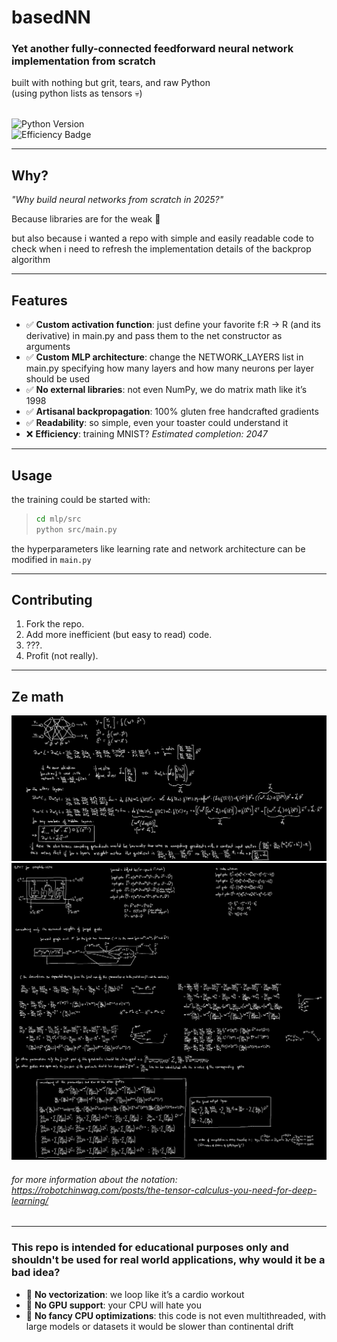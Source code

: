 # basedNN

### Yet another fully-connected feedforward neural network implementation from scratch

built with nothing but grit, tears, and raw Python \
(using python lists as tensors 💀)

\
![Python Version](https://img.shields.io/badge/Python-3.13%2B-blue)  
![Efficiency Badge](https://img.shields.io/badge/Efficiency-LOL%20NOPE-red)  

---

## Why?  
*"Why build neural networks from scratch in 2025?"*

Because libraries are for the weak 🗿 

but also because i wanted a repo with simple and easily readable code to check when i need to refresh the implementation details of the backprop algorithm

---

## Features
- ✅ **Custom activation function**: just define your favorite f:R -> R (and its derivative) in main.py and pass them to the net constructor as arguments
- ✅ **Custom MLP architecture**: change the NETWORK\_LAYERS list in main.py specifying how many layers and how many neurons per layer should be used
- ✅ **No external libraries**: not even NumPy, we do matrix math like it’s 1998  
- ✅ **Artisanal backpropagation**: 100% gluten free handcrafted gradients  
- ✅ **Readability**: so simple, even your toaster could understand it  
- ❌ **Efficiency**: training MNIST? *Estimated completion: 2047* 

---

## Usage
the training could be started with:
> ```bash  
> cd mlp/src
> python src/main.py   
> ```

the hyperparameters like learning rate and network architecture can be modified in ```main.py```

---

## Contributing  
1. Fork the repo.  
2. Add more inefficient (but easy to read) code.  
3. ???.  
4. Profit (not really).  

---

## Ze math
![](mlp/backprop.jpg?raw=true)
![](lstm/bpttlstm.jpg?raw=true)

###### for more information about the notation: https://robotchinwag.com/posts/the-tensor-calculus-you-need-for-deep-learning/

---

### This repo is intended for educational purposes only and shouldn't be used for real world applications, why would it be a bad idea?
- 🚨 **No vectorization**: we loop like it’s a cardio workout  
- 🚨 **No GPU support**: your CPU will hate you  
- 🚨 **No fancy CPU optimizations**: this code is not even multithreaded, with large models or datasets it would be slower than continental drift   

